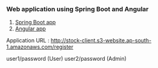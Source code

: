 ### Web application using Spring Boot and Angular

1.  [Spring Boot app](https://github.com/himi-sh/angular-spring-boot-app/tree/main/docker-compose-spring-boot-stock)
2.  [Angular app](https://github.com/himi-sh/angular-spring-boot-app/tree/main/stock-app-angular)

Application URL :
http://stock-client.s3-website.ap-south-1.amazonaws.com/register

user1/password (User)
user2/password (Admin)
